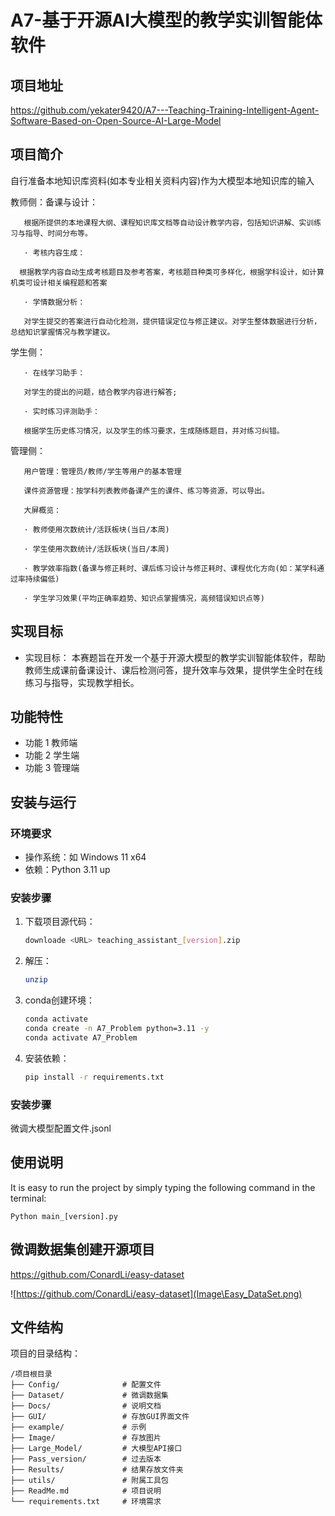 # A7-基于开源AI大模型的教学实训智能体软件

## 项目地址
https://github.com/yekater9420/A7---Teaching-Training-Intelligent-Agent-Software-Based-on-Open-Source-AI-Large-Model

## 项目简介
自行准备本地知识库资料(如本专业相关资料内容)作为大模型本地知识库的输入

教师侧：备课与设计：

       根据所提供的本地课程大纲、课程知识库文档等自动设计教学内容，包括知识讲解、实训练习与指导、时间分布等。

       · 考核内容生成：

      根据教学内容自动生成考核题目及参考答案，考核题目种类可多样化，根据学科设计，如计算机类可设计相关编程题和答案

       · 学情数据分析：

       对学生提交的答案进行自动化检测，提供错误定位与修正建议。对学生整体数据进行分析，总结知识掌握情况与教学建议。

学生侧：

       · 在线学习助手：

       对学生的提出的问题，结合教学内容进行解答;

       · 实时练习评测助手：

       根据学生历史练习情况，以及学生的练习要求，生成随练题目，并对练习纠错。

管理侧：

       用户管理：管理员/教师/学生等用户的基本管理

       课件资源管理：按学科列表教师备课产生的课件、练习等资源，可以导出。

       大屏概览：

       · 教师使用次数统计/活跃板块(当日/本周)

       · 学生使用次数统计/活跃板块(当日/本周)

       · 教学效率指数(备课与修正耗时、课后练习设计与修正耗时、课程优化方向(如：某学科通过率持续偏低)

       · 学生学习效果(平均正确率趋势、知识点掌握情况，高频错误知识点等)

## 实现目标
- 实现目标：
  本赛题旨在开发一个基于开源大模型的教学实训智能体软件，帮助教师生成课前备课设计、课后检测问答，提升效率与效果，提供学生全时在线练习与指导，实现教学相长。

## 功能特性
- 功能 1
  教师端
- 功能 2
  学生端
- 功能 3
  管理端

## 安装与运行
### 环境要求
- 操作系统：如 Windows 11 x64
- 依赖：Python 3.11 up

### 安装步骤
1. 下载项目源代码：
    ```bash
    downloade <URL> teaching_assistant_[version].zip
    ```
2. 解压：
    ```bash
    unzip
    ```
3. conda创建环境：
    ```bash
    conda activate
    conda create -n A7_Problem python=3.11 -y
    conda activate A7_Problem
    ```
4. 安装依赖：
    ```bash
    pip install -r requirements.txt
    ```

### 安装步骤
微调大模型配置文件.jsonl

## 使用说明
It is easy to run the project by simply typing the following command in the terminal:

```
Python main_[version].py
```

## 微调数据集创建开源项目
https://github.com/ConardLi/easy-dataset

![https://github.com/ConardLi/easy-dataset](Image\Easy_DataSet.png)

## 文件结构
项目的目录结构：
```
/项目根目录
├── Config/              # 配置文件
├── Dataset/             # 微调数据集
├── Docs/                # 说明文档
├── GUI/                 # 存放GUI界面文件
├── example/             # 示例
├── Image/               # 存放图片
├── Large_Model/         # 大模型API接口
├── Pass_version/        # 过去版本
├── Results/             # 结果存放文件夹
├── utils/               # 附属工具包
├── ReadMe.md            # 项目说明
└── requirements.txt     # 环境需求
```
